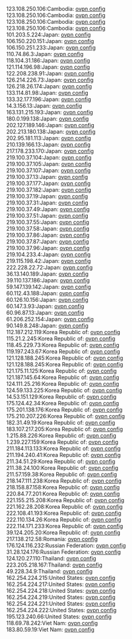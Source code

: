 123.108.250.106:Cambodia: [ovpn config](vpn/123_108_250_106.ovpn)  
123.108.250.106:Cambodia: [ovpn config](vpn/123_108_250_106.ovpn)  
123.108.250.106:Cambodia: [ovpn config](vpn/123_108_250_106.ovpn)  
123.108.250.106:Cambodia: [ovpn config](vpn/123_108_250_106.ovpn)  
101.203.5.224:Japan: [ovpn config](vpn/101_203_5_224.ovpn)  
106.150.220.151:Japan: [ovpn config](vpn/106_150_220_151.ovpn)  
106.150.251.233:Japan: [ovpn config](vpn/106_150_251_233.ovpn)  
110.74.86.3:Japan: [ovpn config](vpn/110_74_86_3.ovpn)  
118.104.31.186:Japan: [ovpn config](vpn/118_104_31_186.ovpn)  
121.114.196.98:Japan: [ovpn config](vpn/121_114_196_98.ovpn)  
122.208.238.91:Japan: [ovpn config](vpn/122_208_238_91.ovpn)  
126.214.226.73:Japan: [ovpn config](vpn/126_214_226_73.ovpn)  
126.218.26.174:Japan: [ovpn config](vpn/126_218_26_174.ovpn)  
133.114.81.98:Japan: [ovpn config](vpn/133_114_81_98.ovpn)  
133.32.177.196:Japan: [ovpn config](vpn/133_32_177_196.ovpn)  
14.3.156.13:Japan: [ovpn config](vpn/14_3_156_13.ovpn)  
163.131.215.193:Japan: [ovpn config](vpn/163_131_215_193.ovpn)  
180.0.199.138:Japan: [ovpn config](vpn/180_0_199_138.ovpn)  
202.127.189.146:Japan: [ovpn config](vpn/202_127_189_146.ovpn)  
202.213.180.138:Japan: [ovpn config](vpn/202_213_180_138.ovpn)  
202.95.181.113:Japan: [ovpn config](vpn/202_95_181_113.ovpn)  
210.139.166.13:Japan: [ovpn config](vpn/210_139_166_13.ovpn)  
217.178.233.170:Japan: [ovpn config](vpn/217_178_233_170.ovpn)  
219.100.37.104:Japan: [ovpn config](vpn/219_100_37_104.ovpn)  
219.100.37.105:Japan: [ovpn config](vpn/219_100_37_105.ovpn)  
219.100.37.107:Japan: [ovpn config](vpn/219_100_37_107.ovpn)  
219.100.37.13:Japan: [ovpn config](vpn/219_100_37_13.ovpn)  
219.100.37.177:Japan: [ovpn config](vpn/219_100_37_177.ovpn)  
219.100.37.182:Japan: [ovpn config](vpn/219_100_37_182.ovpn)  
219.100.37.19:Japan: [ovpn config](vpn/219_100_37_19.ovpn)  
219.100.37.31:Japan: [ovpn config](vpn/219_100_37_31.ovpn)  
219.100.37.49:Japan: [ovpn config](vpn/219_100_37_49.ovpn)  
219.100.37.51:Japan: [ovpn config](vpn/219_100_37_51.ovpn)  
219.100.37.55:Japan: [ovpn config](vpn/219_100_37_55.ovpn)  
219.100.37.58:Japan: [ovpn config](vpn/219_100_37_58.ovpn)  
219.100.37.86:Japan: [ovpn config](vpn/219_100_37_86.ovpn)  
219.100.37.87:Japan: [ovpn config](vpn/219_100_37_87.ovpn)  
219.100.37.96:Japan: [ovpn config](vpn/219_100_37_96.ovpn)  
219.104.233.4:Japan: [ovpn config](vpn/219_104_233_4.ovpn)  
219.115.198.42:Japan: [ovpn config](vpn/219_115_198_42.ovpn)  
222.228.22.72:Japan: [ovpn config](vpn/222_228_22_72.ovpn)  
36.13.140.189:Japan: [ovpn config](vpn/36_13_140_189.ovpn)  
39.110.137.186:Japan: [ovpn config](vpn/39_110_137_186.ovpn)  
59.147.139.142:Japan: [ovpn config](vpn/59_147_139_142.ovpn)  
60.112.43.188:Japan: [ovpn config](vpn/60_112_43_188.ovpn)  
60.126.10.156:Japan: [ovpn config](vpn/60_126_10_156.ovpn)  
60.147.3.93:Japan: [ovpn config](vpn/60_147_3_93.ovpn)  
60.96.87.13:Japan: [ovpn config](vpn/60_96_87_13.ovpn)  
61.206.252.154:Japan: [ovpn config](vpn/61_206_252_154.ovpn)  
90.149.8.248:Japan: [ovpn config](vpn/90_149_8_248.ovpn)  
112.187.212.119:Korea Republic of: [ovpn config](vpn/112_187_212_119.ovpn)  
115.21.2.245:Korea Republic of: [ovpn config](vpn/115_21_2_245.ovpn)  
118.45.229.73:Korea Republic of: [ovpn config](vpn/118_45_229_73.ovpn)  
119.197.243.67:Korea Republic of: [ovpn config](vpn/119_197_243_67.ovpn)  
121.128.188.245:Korea Republic of: [ovpn config](vpn/121_128_188_245.ovpn)  
121.128.188.245:Korea Republic of: [ovpn config](vpn/121_128_188_245.ovpn)  
121.175.11.125:Korea Republic of: [ovpn config](vpn/121_175_11_125.ovpn)  
121.187.145.64:Korea Republic of: [ovpn config](vpn/121_187_145_64.ovpn)  
124.111.25.216:Korea Republic of: [ovpn config](vpn/124_111_25_216.ovpn)  
124.59.133.225:Korea Republic of: [ovpn config](vpn/124_59_133_225.ovpn)  
14.53.151.129:Korea Republic of: [ovpn config](vpn/14_53_151_129.ovpn)  
175.124.42.34:Korea Republic of: [ovpn config](vpn/175_124_42_34.ovpn)  
175.201.138.176:Korea Republic of: [ovpn config](vpn/175_201_138_176.ovpn)  
175.210.207.226:Korea Republic of: [ovpn config](vpn/175_210_207_226.ovpn)  
182.31.49.19:Korea Republic of: [ovpn config](vpn/182_31_49_19.ovpn)  
183.107.217.205:Korea Republic of: [ovpn config](vpn/183_107_217_205.ovpn)  
1.215.88.226:Korea Republic of: [ovpn config](vpn/1_215_88_226.ovpn)  
1.239.227.159:Korea Republic of: [ovpn config](vpn/1_239_227_159.ovpn)  
211.184.113.133:Korea Republic of: [ovpn config](vpn/211_184_113_133.ovpn)  
211.194.240.41:Korea Republic of: [ovpn config](vpn/211_194_240_41.ovpn)  
211.34.51.29:Korea Republic of: [ovpn config](vpn/211_34_51_29.ovpn)  
211.38.24.100:Korea Republic of: [ovpn config](vpn/211_38_24_100.ovpn)  
211.57.159.38:Korea Republic of: [ovpn config](vpn/211_57_159_38.ovpn)  
218.147.111.238:Korea Republic of: [ovpn config](vpn/218_147_111_238.ovpn)  
218.158.87.158:Korea Republic of: [ovpn config](vpn/218_158_87_158.ovpn)  
220.84.77.201:Korea Republic of: [ovpn config](vpn/220_84_77_201.ovpn)  
221.155.215.208:Korea Republic of: [ovpn config](vpn/221_155_215_208.ovpn)  
221.162.28.208:Korea Republic of: [ovpn config](vpn/221_162_28_208.ovpn)  
222.108.41.193:Korea Republic of: [ovpn config](vpn/222_108_41_193.ovpn)  
222.110.134.26:Korea Republic of: [ovpn config](vpn/222_110_134_26.ovpn)  
222.114.171.233:Korea Republic of: [ovpn config](vpn/222_114_171_233.ovpn)  
39.124.205.20:Korea Republic of: [ovpn config](vpn/39_124_205_20.ovpn)  
217.138.212.58:Romania: [ovpn config](vpn/217_138_212_58.ovpn)  
176.124.116.232:Russian Federation: [ovpn config](vpn/176_124_116_232.ovpn)  
31.28.124.176:Russian Federation: [ovpn config](vpn/31_28_124_176.ovpn)  
124.120.27.110:Thailand: [ovpn config](vpn/124_120_27_110.ovpn)  
223.205.218.167:Thailand: [ovpn config](vpn/223_205_218_167.ovpn)  
49.228.34.9:Thailand: [ovpn config](vpn/49_228_34_9.ovpn)  
162.254.224.215:United States: [ovpn config](vpn/162_254_224_215.ovpn)  
162.254.224.217:United States: [ovpn config](vpn/162_254_224_217.ovpn)  
162.254.224.218:United States: [ovpn config](vpn/162_254_224_218.ovpn)  
162.254.224.219:United States: [ovpn config](vpn/162_254_224_219.ovpn)  
162.254.224.221:United States: [ovpn config](vpn/162_254_224_221.ovpn)  
162.254.224.222:United States: [ovpn config](vpn/162_254_224_222.ovpn)  
195.123.240.66:United States: [ovpn config](vpn/195_123_240_66.ovpn)  
118.69.78.242:Viet Nam: [ovpn config](vpn/118_69_78_242.ovpn)  
183.80.59.19:Viet Nam: [ovpn config](vpn/183_80_59_19.ovpn)  
